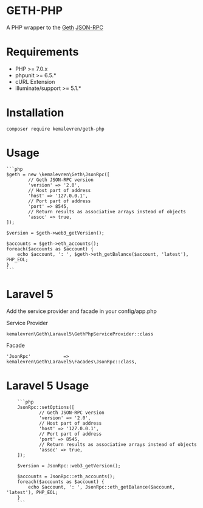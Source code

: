 GETH-PHP
======================================
A PHP wrapper to the [Geth](https://github.com/ethereum/go-ethereum) [JSON-RPC](https://github.com/ethereum/wiki/wiki/JSON-RPC)

Requirements
============

* PHP >= 7.0.x
* phpunit >= 6.5.*
* cURL Extension
* illuminate/support >= 5.1.*

Installation
============

    composer require kemalevren/geth-php
    
    
Usage
=====
    ```php
    $geth = new \kemalevren\Geth\JsonRpc([
            // Geth JSON-RPC version
            'version' => '2.0',
            // Host part of address
            'host' => '127.0.0.1',
            // Port part of address
            'port' => 8545,
            // Return results as associative arrays instead of objects
            'assoc' => true,
    ]);
    
    $version = $geth->web3_getVersion();
    
    $accounts = $geth->eth_accounts();
    foreach($accounts as $account) {
        echo $account, ': ', $geth->eth_getBalance($account, 'latest'), PHP_EOL;
    }
    ```
   
Laravel 5
=========

Add the service provider and facade in your config/app.php

Service Provider

    kemalevren\Geth\Laravel5\GethPhpServiceProvider::class

Facade

    'JsonRpc'            => kemalevren\Geth\Laravel5\Facades\JsonRpc::class,
    
Laravel 5 Usage
===============
        ```php
        JsonRpc::setOptions([
                // Geth JSON-RPC version
                'version' => '2.0',
                // Host part of address
                'host' => '127.0.0.1',
                // Port part of address
                'port' => 8545,
                // Return results as associative arrays instead of objects
                'assoc' => true,
        ]);
        
        $version = JsonRpc::web3_getVersion();
            
        $accounts = JsonRpc::eth_accounts();
        foreach($accounts as $account) {
            echo $account, ': ', JsonRpc::eth_getBalance($account, 'latest'), PHP_EOL;
        }
        ```